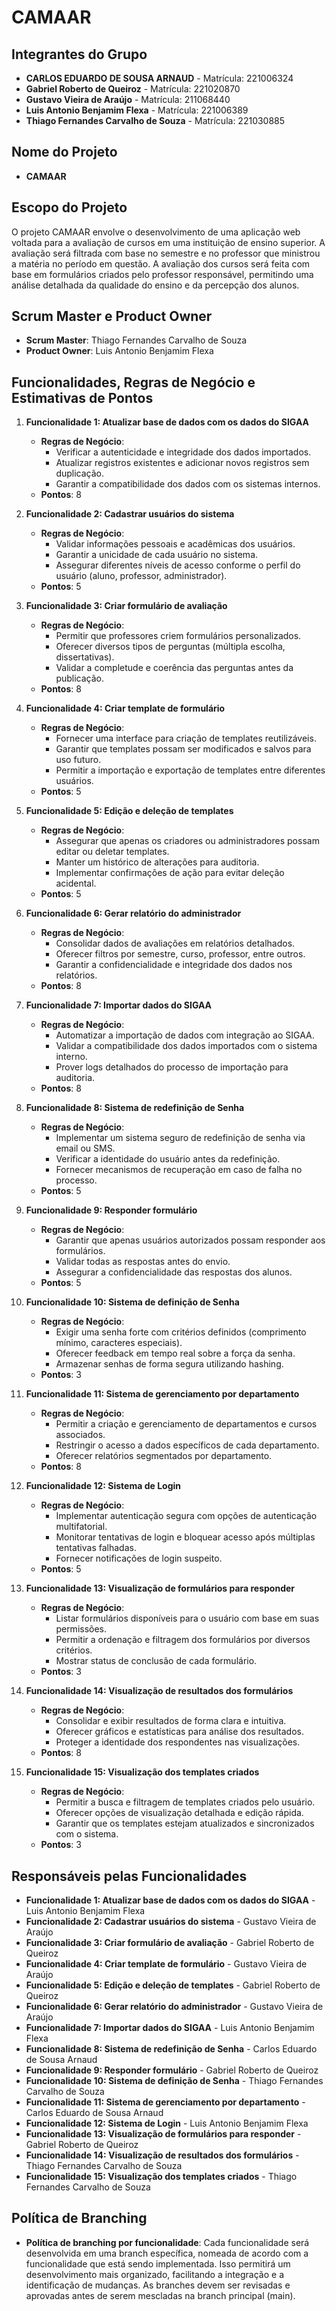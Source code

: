 # CAMAAR

## Integrantes do Grupo
- **CARLOS EDUARDO DE SOUSA ARNAUD** - Matrícula: 221006324
- **Gabriel Roberto de Queiroz** - Matrícula: 221020870
- **Gustavo Vieira de Araújo** - Matrícula: 211068440
- **Luis Antonio Benjamim Flexa** - Matrícula: 221006389
- **Thiago Fernandes Carvalho de Souza** - Matrícula: 221030885

## Nome do Projeto
- **CAMAAR**

## Escopo do Projeto
O projeto CAMAAR envolve o desenvolvimento de uma aplicação web voltada para a avaliação de cursos em uma instituição de ensino superior. A avaliação será filtrada com base no semestre e no professor que ministrou a matéria no período em questão. A avaliação dos cursos será feita com base em formulários criados pelo professor responsável, permitindo uma análise detalhada da qualidade do ensino e da percepção dos alunos.

## Scrum Master e Product Owner
- **Scrum Master**: Thiago Fernandes Carvalho de Souza
- **Product Owner**: Luis Antonio Benjamim Flexa


## Funcionalidades, Regras de Negócio e Estimativas de Pontos

1. **Funcionalidade 1: Atualizar base de dados com os dados do SIGAA**
    - **Regras de Negócio**:
        - Verificar a autenticidade e integridade dos dados importados.
        - Atualizar registros existentes e adicionar novos registros sem duplicação.
        - Garantir a compatibilidade dos dados com os sistemas internos.
    - **Pontos**: 8

2. **Funcionalidade 2: Cadastrar usuários do sistema**
    - **Regras de Negócio**:
        - Validar informações pessoais e acadêmicas dos usuários.
        - Garantir a unicidade de cada usuário no sistema.
        - Assegurar diferentes níveis de acesso conforme o perfil do usuário (aluno, professor, administrador).
    - **Pontos**: 5

3. **Funcionalidade 3: Criar formulário de avaliação**
    - **Regras de Negócio**:
        - Permitir que professores criem formulários personalizados.
        - Oferecer diversos tipos de perguntas (múltipla escolha, dissertativas).
        - Validar a completude e coerência das perguntas antes da publicação.
    - **Pontos**: 8

4. **Funcionalidade 4: Criar template de formulário**
    - **Regras de Negócio**:
        - Fornecer uma interface para criação de templates reutilizáveis.
        - Garantir que templates possam ser modificados e salvos para uso futuro.
        - Permitir a importação e exportação de templates entre diferentes usuários.
    - **Pontos**: 5

5. **Funcionalidade 5: Edição e deleção de templates**
    - **Regras de Negócio**:
        - Assegurar que apenas os criadores ou administradores possam editar ou deletar templates.
        - Manter um histórico de alterações para auditoria.
        - Implementar confirmações de ação para evitar deleção acidental.
    - **Pontos**: 5

6. **Funcionalidade 6: Gerar relatório do administrador**
    - **Regras de Negócio**:
        - Consolidar dados de avaliações em relatórios detalhados.
        - Oferecer filtros por semestre, curso, professor, entre outros.
        - Garantir a confidencialidade e integridade dos dados nos relatórios.
    - **Pontos**: 8

7. **Funcionalidade 7: Importar dados do SIGAA**
    - **Regras de Negócio**:
        - Automatizar a importação de dados com integração ao SIGAA.
        - Validar a compatibilidade dos dados importados com o sistema interno.
        - Prover logs detalhados do processo de importação para auditoria.
    - **Pontos**: 8

8. **Funcionalidade 8: Sistema de redefinição de Senha**
    - **Regras de Negócio**:
        - Implementar um sistema seguro de redefinição de senha via email ou SMS.
        - Verificar a identidade do usuário antes da redefinição.
        - Fornecer mecanismos de recuperação em caso de falha no processo.
    - **Pontos**: 5

9. **Funcionalidade 9: Responder formulário**
    - **Regras de Negócio**:
        - Garantir que apenas usuários autorizados possam responder aos formulários.
        - Validar todas as respostas antes do envio.
        - Assegurar a confidencialidade das respostas dos alunos.
    - **Pontos**: 5

10. **Funcionalidade 10: Sistema de definição de Senha**
    - **Regras de Negócio**:
        - Exigir uma senha forte com critérios definidos (comprimento mínimo, caracteres especiais).
        - Oferecer feedback em tempo real sobre a força da senha.
        - Armazenar senhas de forma segura utilizando hashing.
    - **Pontos**: 3

11. **Funcionalidade 11: Sistema de gerenciamento por departamento**
    - **Regras de Negócio**:
        - Permitir a criação e gerenciamento de departamentos e cursos associados.
        - Restringir o acesso a dados específicos de cada departamento.
        - Oferecer relatórios segmentados por departamento.
    - **Pontos**: 8

12. **Funcionalidade 12: Sistema de Login**
    - **Regras de Negócio**:
        - Implementar autenticação segura com opções de autenticação multifatorial.
        - Monitorar tentativas de login e bloquear acesso após múltiplas tentativas falhadas.
        - Fornecer notificações de login suspeito.
    - **Pontos**: 5

13. **Funcionalidade 13: Visualização de formulários para responder**
    - **Regras de Negócio**:
        - Listar formulários disponíveis para o usuário com base em suas permissões.
        - Permitir a ordenação e filtragem dos formulários por diversos critérios.
        - Mostrar status de conclusão de cada formulário.
    - **Pontos**: 3

14. **Funcionalidade 14: Visualização de resultados dos formulários**
    - **Regras de Negócio**:
        - Consolidar e exibir resultados de forma clara e intuitiva.
        - Oferecer gráficos e estatísticas para análise dos resultados.
        - Proteger a identidade dos respondentes nas visualizações.
    - **Pontos**: 8

15. **Funcionalidade 15: Visualização dos templates criados**
    - **Regras de Negócio**:
        - Permitir a busca e filtragem de templates criados pelo usuário.
        - Oferecer opções de visualização detalhada e edição rápida.
        - Garantir que os templates estejam atualizados e sincronizados com o sistema.
    - **Pontos**: 3

## Responsáveis pelas Funcionalidades
- **Funcionalidade 1: Atualizar base de dados com os dados do SIGAA** - Luis Antonio Benjamim Flexa
- **Funcionalidade 2: Cadastrar usuários do sistema** - Gustavo Vieira de Araújo
- **Funcionalidade 3: Criar formulário de avaliação** - Gabriel Roberto de Queiroz
- **Funcionalidade 4: Criar template de formulário** - Gustavo Vieira de Araújo
- **Funcionalidade 5: Edição e deleção de templates** - Gabriel Roberto de Queiroz
- **Funcionalidade 6: Gerar relatório do administrador** - Gustavo Vieira de Araújo
- **Funcionalidade 7: Importar dados do SIGAA** - Luis Antonio Benjamim Flexa
- **Funcionalidade 8: Sistema de redefinição de Senha** - Carlos Eduardo de Sousa Arnaud
- **Funcionalidade 9: Responder formulário** - Gabriel Roberto de Queiroz
- **Funcionalidade 10: Sistema de definição de Senha** - Thiago Fernandes Carvalho de Souza
- **Funcionalidade 11: Sistema de gerenciamento por departamento** - Carlos Eduardo de Sousa Arnaud
- **Funcionalidade 12: Sistema de Login** - Luis Antonio Benjamim Flexa
- **Funcionalidade 13: Visualização de formulários para responder** - Gabriel Roberto de Queiroz
- **Funcionalidade 14: Visualização de resultados dos formulários** - Thiago Fernandes Carvalho de Souza
- **Funcionalidade 15: Visualização dos templates criados** - Thiago Fernandes Carvalho de Souza

## Política de Branching
- **Política de branching por funcionalidade**: 
Cada funcionalidade será desenvolvida em uma branch específica, nomeada de acordo com a funcionalidade que está sendo implementada. Isso permitirá um desenvolvimento mais organizado, facilitando a integração e a identificação de mudanças. As branches devem ser revisadas e aprovadas antes de serem mescladas na branch principal (main).
